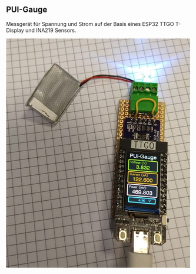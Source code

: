 ## PUI-Gauge

Messgerät für Spannung und Strom auf der Basis eines ESP32 TTGO T-Display und INA219 Sensors.

![](images/pui-ttgo.jpg)